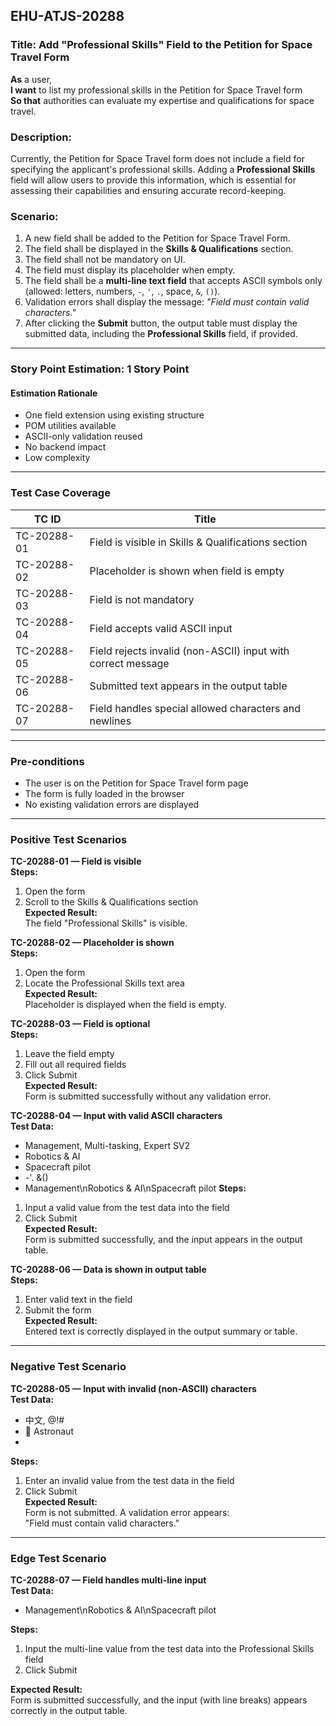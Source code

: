 ## EHU-ATJS-20288

### Title: Add "Professional Skills" Field to the Petition for Space Travel Form

**As** a user,  
**I want** to list my professional skills in the Petition for Space Travel form  
**So that** authorities can evaluate my expertise and qualifications for space travel.

### Description:
Currently, the Petition for Space Travel form does not include a field for specifying the applicant's professional skills. Adding a **Professional Skills** field will allow users to provide this information, which is essential for assessing their capabilities and ensuring accurate record-keeping.

### Scenario:
1. A new field shall be added to the Petition for Space Travel Form.
2. The field shall be displayed in the **Skills & Qualifications** section.
3. The field shall not be mandatory on UI.
4. The field must display its placeholder when empty.
5. The field shall be a **multi-line text field** that accepts ASCII symbols only (allowed: letters, numbers, `-`, `'`, `.`, space, `&`, `()`).
6. Validation errors shall display the message: *"Field must contain valid characters."*
7. After clicking the **Submit** button, the output table must display the submitted data, including the **Professional Skills** field, if provided.

---

### Story Point Estimation: 1 Story Point

#### Estimation Rationale

- One field extension using existing structure
- POM utilities available
- ASCII-only validation reused
- No backend impact
- Low complexity

---

### Test Case Coverage

| TC ID        | Title                                                             |
|--------------|-------------------------------------------------------------------|
| TC-20288-01  | Field is visible in Skills & Qualifications section               |
| TC-20288-02  | Placeholder is shown when field is empty                          |
| TC-20288-03  | Field is not mandatory                                            |
| TC-20288-04  | Field accepts valid ASCII input                                   |
| TC-20288-05  | Field rejects invalid (non-ASCII) input with correct message      |
| TC-20288-06  | Submitted text appears in the output table                        |
| TC-20288-07  | Field handles special allowed characters and newlines             |

---

### Pre-conditions

- The user is on the Petition for Space Travel form page  
- The form is fully loaded in the browser  
- No existing validation errors are displayed  

---

### Positive Test Scenarios

**TC-20288-01 — Field is visible**  
**Steps:**  
1. Open the form  
2. Scroll to the Skills & Qualifications section  
**Expected Result:**  
The field "Professional Skills" is visible.

**TC-20288-02 — Placeholder is shown**  
**Steps:**  
1. Open the form  
2. Locate the Professional Skills text area  
**Expected Result:**  
Placeholder is displayed when the field is empty.

**TC-20288-03 — Field is optional**  
**Steps:**  
1. Leave the field empty  
2. Fill out all required fields  
3. Click Submit  
**Expected Result:**  
Form is submitted successfully without any validation error.

**TC-20288-04 — Input with valid ASCII characters**  
**Test Data:**  
- Management, Multi-tasking, Expert SV2
- Robotics & AI  
- Spacecraft pilot  
- -'. &()  
- Management\nRobotics & AI\nSpacecraft pilot
**Steps:**  
1. Input a valid value from the test data into the field  
2. Click Submit  
**Expected Result:**  
Form is submitted successfully, and the input appears in the output table.

**TC-20288-06 — Data is shown in output table**  
**Steps:**  
1. Enter valid text in the field  
2. Submit the form  
**Expected Result:**  
Entered text is correctly displayed in the output summary or table.

---

### Negative Test Scenario

**TC-20288-05 — Input with invalid (non-ASCII) characters**  
**Test Data:**  
- 中文, @!#  
- 🚀 Astronaut  
- <script>alert(1)</script>  
**Steps:**  
1. Enter an invalid value from the test data in the field  
2. Click Submit  
**Expected Result:**  
Form is not submitted. A validation error appears:  
"Field must contain valid characters."

---

### Edge Test Scenario

**TC-20288-07 — Field handles multi-line input**  
**Test Data:**  
- Management\nRobotics & AI\nSpacecraft pilot

**Steps:**  
1. Input the multi-line value from the test data into the Professional Skills field  
2. Click Submit

**Expected Result:**  
Form is submitted successfully, and the input (with line breaks) appears correctly in the output table.

```